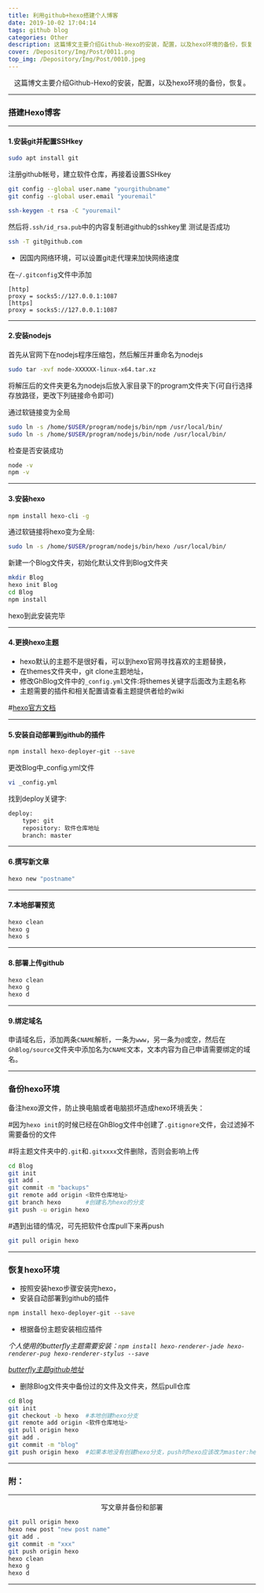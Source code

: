 ```yaml
---
title: 利用github+hexo搭建个人博客
date: 2019-10-02 17:04:14
tags: github blog
categories: Other
description: 这篇博文主要介绍Github-Hexo的安装，配置，以及hexo环境的备份，恢复
cover: /Depository/Img/Post/0011.png
top_img: /Depository/Img/Post/0010.jpeg
---
```


<center>这篇博文主要介绍Github-Hexo的安装，配置，以及hexo环境的备份，恢复。</center>


---
### 搭建Hexo博客
---

#### 1.安装git并配置SSHkey
```bash
sudo apt install git
```
注册github帐号，建立软件仓库，再接着设置SSHkey
```bash
git config --global user.name "yourgithubname"
git config --global user.email "youremail"
```
```bash
ssh-keygen -t rsa -C "youremail"
```
然后将`.ssh/id_rsa.pub`中的内容复制进github的sshkey里
测试是否成功
```bash
ssh -T git@github.com
```

* 因国内网络环境，可以设置git走代理来加快网络速度

在`~/.gitconfig`文件中添加

```
[http]
proxy = socks5://127.0.0.1:1087
[https]
proxy = socks5://127.0.0.1:1087
```

---
#### 2.安装nodejs

首先从官网下在nodejs程序压缩包，然后解压并重命名为nodejs

```bash
sudo tar -xvf node-XXXXXX-linux-x64.tar.xz
```

将解压后的文件夹更名为nodejs后放入家目录下的program文件夹下(可自行选择存放路径，更改下列链接命令即可)

通过软链接变为全局

```bash
sudo ln -s /home/$USER/program/nodejs/bin/npm /usr/local/bin/
sudo ln -s /home/$USER/program/nodejs/bin/node /usr/local/bin/
```

检查是否安装成功

```bash
node -v
npm -v
```

---

#### 3.安装hexo

```bash
npm install hexo-cli -g
```

通过软链接将hexo变为全局:

```bash
sudo ln -s /home/$USER/program/nodejs/bin/hexo /usr/local/bin/
```

新建一个Blog文件夹，初始化默认文件到Blog文件夹

```bash
mkdir Blog
hexo init Blog
cd Blog
npm install
```

hexo到此安装完毕

---
#### 4.更换hexo主题

* hexo默认的主题不是很好看，可以到hexo官网寻找喜欢的主题替换，
* 在themes文件夹中，git clone主题地址，
* 修改GhBlog文件中的`_config.yml`文件:将themes关键字后面改为主题名称
* 主题需要的插件和相关配置请查看主题提供者给的wiki

 #[hexo官方文档](https://hexo.io/zh-cn/docs/)

---

#### 5.安装自动部署到github的插件

```bash
npm install hexo-deployer-git --save
```

更改Blog中_config.yml文件

```bash
vi _config.yml
```

找到deploy关键字:

```bash
deploy:
    type: git
    repository: 软件仓库地址
    branch: master
```

---

#### 6.撰写新文章

```bash
hexo new "postname"
```

---

#### 7.本地部署预览

```bash
hexo clean
hexo g
hexo s
```

---

#### 8.部署上传github

```bash
hexo clean
hexo g
hexo d
```

---

#### 9.绑定域名

申请域名后，添加两条`CNAME`解析，一条为`www`，另一条为`@`或空，然后在`GhBlog/source`文件夹中添加名为`CNAME`文本，文本内容为自己申请需要绑定的域名。

---

### 备份hexo环境

备注hexo源文件，防止换电脑或者电脑损坏造成hexo环境丢失：

#因为`hexo init`的时候已经在GhBlog文件中创建了`.gitignore`文件，会过滤掉不需要备份的文件

#将主题文件夹中的`.git`和`.gitxxxx`文件删除，否则会影响上传

```bash
cd Blog
git init
git add .
git commit -m "backups"
git remote add origin <软件仓库地址>
git branch hexo       #创建名为hexo的分支
git push -u origin hexo
```
#遇到出错的情况，可先把软件仓库pull下来再push

```bash
git pull origin hexo
```

---

### 恢复hexo环境

* 按照安装hexo步骤安装完hexo，
* 安装自动部署到github的插件

```bash
npm install hexo-deployer-git --save
```

* 根据备份主题安装相应插件

*个人使用的butterfly主题需要安装：`npm install hexo-renderer-jade hexo-renderer-pug hexo-renderer-stylus --save`*

*[butterfly主题github地址](https://github.com/jerryc127/hexo-theme-butterfly)*

* 删除Blog文件夹中备份过的文件及文件夹，然后pull仓库

 ```bash
cd Blog
git init
git checkout -b hexo  #本地创建hexo分支
git remote add origin <软件仓库地址>
git pull origin hexo
git add .
git commit -m "blog"
git push origin hexo  #如果本地没有创建hexo分支，push时hexo应该改为master:hexo
```

---

### 附：

---

<center>写文章并备份和部署</center>

```bash
git pull origin hexo
hexo new post "new post name"
git add .
git commit -m "xxx"
git push origin hexo
hexo clean
hexo g
hexo d
```

---
